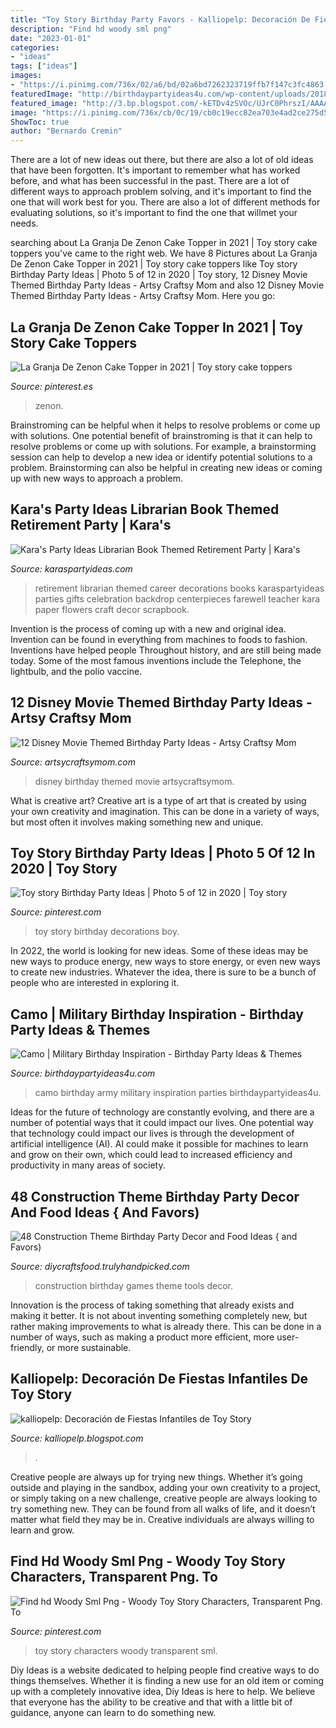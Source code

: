 ```yaml
---
title: "Toy Story Birthday Party Favors - Kalliopelp: Decoración De Fiestas Infantiles De Toy Story"
description: "Find hd woody sml png"
date: "2023-01-01"
categories:
- "ideas"
tags: ["ideas"]
images:
- "https://i.pinimg.com/736x/02/a6/bd/02a6bd7262323719ffb7f147c3fc4863.jpg"
featuredImage: "http://birthdaypartyideas4u.com/wp-content/uploads/2018/05/In-The-Army-party.jpg"
featured_image: "http://3.bp.blogspot.com/-kETDv4zSVOc/UJrC0PhrszI/AAAAAAAAI8k/uofqABSRNYc/s1600/Decoración+de+Fiestas+Infantiles+de+Toy+Story+9.jpg"
image: "https://i.pinimg.com/736x/cb/0c/19/cb0c19ecc82ea703e4ad2ce275d57bb9.jpg"
ShowToc: true
author: "Bernardo Cremin"
---
```



There are a lot of new ideas out there, but there are also a lot of old ideas that have been forgotten. It's important to remember what has worked before, and what has been successful in the past. There are a lot of different ways to approach problem solving, and it's important to find the one that will work best for you. There are also a lot of different methods for evaluating solutions, so it's important to find the one that willmet your needs.

	

		
searching about La Granja De Zenon Cake Topper in 2021 | Toy story cake toppers you've came to the right web. We have 8 Pictures about La Granja De Zenon Cake Topper in 2021 | Toy story cake toppers like Toy story Birthday Party Ideas | Photo 5 of 12 in 2020 | Toy story, 12 Disney Movie Themed Birthday Party Ideas - Artsy Craftsy Mom and also 12 Disney Movie Themed Birthday Party Ideas - Artsy Craftsy Mom. Here you go:
		
    
## La Granja De Zenon Cake Topper In 2021 | Toy Story Cake Toppers

<img loading=lazy src="https://i.pinimg.com/736x/02/a6/bd/02a6bd7262323719ffb7f147c3fc4863.jpg" onerror="this.onerror=null;this.src='https://tse4.mm.bing.net/th?id=OIP.fQuQuOlm4Cmg_l4U8W2-bAHaHa&amp;pid=15.1';" alt="La Granja De Zenon Cake Topper in 2021 | Toy story cake toppers">

_Source: pinterest.es_

>zenon. 

	

Brainstroming can be helpful when it helps to resolve problems or come up with solutions.
One potential benefit of brainstroming is that it can help to resolve problems or come up with solutions. For example, a brainstorming session can help to develop a new idea or identify potential solutions to a problem. Brainstorming can also be helpful in creating new ideas or coming up with new ways to approach a problem.

    
## Kara&#039;s Party Ideas Librarian Book Themed Retirement Party | Kara&#039;s

<img loading=lazy src="http://karaspartyideas.com/wp-content/uploads/2017/07/ABeautifulCareer1.jpg" onerror="this.onerror=null;this.src='https://tse2.mm.bing.net/th?id=OIP.3tA5ZrH9Vq3MDPLWhzjK3wHaLH&amp;pid=15.1';" alt="Kara&#039;s Party Ideas Librarian Book Themed Retirement Party | Kara&#039;s">

_Source: karaspartyideas.com_

>retirement librarian themed career decorations books karaspartyideas parties gifts celebration backdrop centerpieces farewell teacher kara paper flowers craft decor scrapbook. 

	

Invention is the process of coming up with a new and original idea. Invention can be found in everything from machines to foods to fashion. Inventions have helped people Throughout history, and are still being made today. Some of the most famous inventions include the Telephone, the lightbulb, and the polio vaccine.

    
## 12 Disney Movie Themed Birthday Party Ideas - Artsy Craftsy Mom

<img loading=lazy src="https://i2.wp.com/artsycraftsymom.com/content/uploads/2015/04/Disney-Movie-Themed-Birthday-Party-Ideas.jpg?fit=700%2C1015&amp;ssl=1" onerror="this.onerror=null;this.src='https://tse3.mm.bing.net/th?id=OIP.LGKNtQC7afO3M20UzAouTgHaKv&amp;pid=15.1';" alt="12 Disney Movie Themed Birthday Party Ideas - Artsy Craftsy Mom">

_Source: artsycraftsymom.com_

>disney birthday themed movie artsycraftsymom. 

	

What is creative art?
Creative art is a type of art that is created by using your own creativity and imagination. This can be done in a variety of ways, but most often it involves making something new and unique.

    
## Toy Story Birthday Party Ideas | Photo 5 Of 12 In 2020 | Toy Story

<img loading=lazy src="https://i.pinimg.com/736x/57/82/db/5782dbc8d3ee08388f049681697b1b28.jpg" onerror="this.onerror=null;this.src='https://tse2.mm.bing.net/th?id=OIP.HH_ykKCTzwVLaORd1DX1hwHaLH&amp;pid=15.1';" alt="Toy story Birthday Party Ideas | Photo 5 of 12 in 2020 | Toy story">

_Source: pinterest.com_

>toy story birthday decorations boy. 

	

In 2022, the world is looking for new ideas. Some of these ideas may be new ways to produce energy, new ways to store energy, or even new ways to create new industries. Whatever the idea, there is sure to be a bunch of people who are interested in exploring it.

    
## Camo | Military Birthday Inspiration - Birthday Party Ideas &amp; Themes

<img loading=lazy src="http://birthdaypartyideas4u.com/wp-content/uploads/2018/05/In-The-Army-party.jpg" onerror="this.onerror=null;this.src='https://tse2.mm.bing.net/th?id=OIP.E4dATH7f3D8HaK47vKp1vgHaLZ&amp;pid=15.1';" alt="Camo | Military Birthday Inspiration - Birthday Party Ideas &amp; Themes">

_Source: birthdaypartyideas4u.com_

>camo birthday army military inspiration parties birthdaypartyideas4u. 

	

Ideas for the future of technology are constantly evolving, and there are a number of potential ways that it could impact our lives. One potential way that technology could impact our lives is through the development of artificial intelligence (AI). AI could make it possible for machines to learn and grow on their own, which could lead to increased efficiency and productivity in many areas of society.

    
## 48 Construction Theme Birthday Party Decor And Food Ideas { And Favors)

<img loading=lazy src="https://diycraftsfood.trulyhandpicked.com/wp-content/uploads/2016/05/Construction-birthday-party_gk.jpg" onerror="this.onerror=null;this.src='https://tse2.mm.bing.net/th?id=OIP.VIwBjd_TRBwKJJbwOixtEQHaJ4&amp;pid=15.1';" alt="48 Construction Theme Birthday Party Decor and Food Ideas { and Favors)">

_Source: diycraftsfood.trulyhandpicked.com_

>construction birthday games theme tools decor. 

	

Innovation is the process of taking something that already exists and making it better. It is not about inventing something completely new, but rather making improvements to what is already there. This can be done in a number of ways, such as making a product more efficient, more user-friendly, or more sustainable.

    
## Kalliopelp: Decoración De Fiestas Infantiles De Toy Story

<img loading=lazy src="http://3.bp.blogspot.com/-kETDv4zSVOc/UJrC0PhrszI/AAAAAAAAI8k/uofqABSRNYc/s1600/Decoración+de+Fiestas+Infantiles+de+Toy+Story+9.jpg" onerror="this.onerror=null;this.src='https://tse3.mm.bing.net/th?id=OIP.YEuxQDoovfEGTaE49QDBIAHaF3&amp;pid=15.1';" alt="kalliopelp: Decoración de Fiestas Infantiles de Toy Story">

_Source: kalliopelp.blogspot.com_

>. 

	

Creative people are always up for trying new things. Whether it’s going outside and playing in the sandbox, adding your own creativity to a project, or simply taking on a new challenge, creative people are always looking to try something new. They can be found from all walks of life, and it doesn’t matter what field they may be in. Creative individuals are always willing to learn and grow.

    
## Find Hd Woody Sml Png - Woody Toy Story Characters, Transparent Png. To

<img loading=lazy src="https://i.pinimg.com/736x/cb/0c/19/cb0c19ecc82ea703e4ad2ce275d57bb9.jpg" onerror="this.onerror=null;this.src='https://tse2.mm.bing.net/th?id=OIP.fzAd3OOncl5YN3WZCcR9hwHaMS&amp;pid=15.1';" alt="Find hd Woody Sml Png - Woody Toy Story Characters, Transparent Png. To">

_Source: pinterest.com_

>toy story characters woody transparent sml. 

	

Diy Ideas is a website dedicated to helping people find creative ways to do things themselves. Whether it is finding a new use for an old item or coming up with a completely innovative idea, Diy Ideas is here to help. We believe that everyone has the ability to be creative and that with a little bit of guidance, anyone can learn to do something new.

